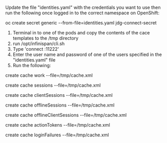 Update the file "identities.yaml" with the credentials you want to use then run the following once logged in to the correct namespace on OpenShift:

oc create secret generic --from-file=identities.yaml jdg-connect-secret


1. Terminal in to one of the pods and copy the contents of the cace templates to the /tmp directory
2. run /opt/infinispan/cli.sh
3. Type 'connect <ip of pod>:11222'
4. Enter the user name and password of one of the users specified in the "identities.yaml" file
5. Run the following:
  
  create cache work --file=/tmp/cache.xml
  
  create cache sessions --file=/tmp/cache.xml
  
  create cache clientSessions --file=/tmp/cache.xml
  
  create cache offlineSessions --file=/tmp/cache.xml
  
  create cache offlineClientSessions --file=/tmp/cache.xml
  
  create cache actionTokens --file=/tmp/cache.xml
  
  create cache loginFailures --file=/tmp/cache.xml

